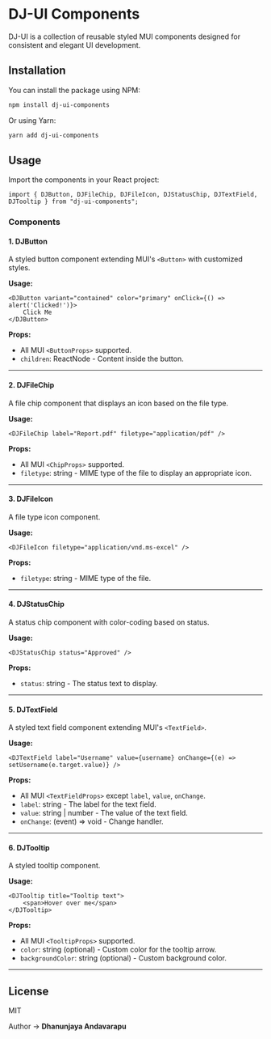 # DJ-UI Components

DJ-UI is a collection of reusable styled MUI components designed for consistent and elegant UI development.

## Installation

You can install the package using NPM:

```sh
npm install dj-ui-components
```

Or using Yarn:

```sh
yarn add dj-ui-components
```

## Usage

Import the components in your React project:

```tsx
import { DJButton, DJFileChip, DJFileIcon, DJStatusChip, DJTextField, DJTooltip } from "dj-ui-components";
```

### Components

#### 1. DJButton
A styled button component extending MUI's `<Button>` with customized styles.

**Usage:**
```tsx
<DJButton variant="contained" color="primary" onClick={() => alert('Clicked!')}>
    Click Me
</DJButton>
```

**Props:**
- All MUI `<ButtonProps>` supported.
- `children`: ReactNode - Content inside the button.

---
#### 2. DJFileChip
A file chip component that displays an icon based on the file type.

**Usage:**
```tsx
<DJFileChip label="Report.pdf" filetype="application/pdf" />
```

**Props:**
- All MUI `<ChipProps>` supported.
- `filetype`: string - MIME type of the file to display an appropriate icon.

---
#### 3. DJFileIcon
A file type icon component.

**Usage:**
```tsx
<DJFileIcon filetype="application/vnd.ms-excel" />
```

**Props:**
- `filetype`: string - MIME type of the file.

---
#### 4. DJStatusChip
A status chip component with color-coding based on status.

**Usage:**
```tsx
<DJStatusChip status="Approved" />
```

**Props:**
- `status`: string - The status text to display.

---
#### 5. DJTextField
A styled text field component extending MUI's `<TextField>`.

**Usage:**
```tsx
<DJTextField label="Username" value={username} onChange={(e) => setUsername(e.target.value)} />
```

**Props:**
- All MUI `<TextFieldProps>` except `label`, `value`, `onChange`.
- `label`: string - The label for the text field.
- `value`: string | number - The value of the text field.
- `onChange`: (event) => void - Change handler.

---
#### 6. DJTooltip
A styled tooltip component.

**Usage:**
```tsx
<DJTooltip title="Tooltip text">
    <span>Hover over me</span>
</DJTooltip>
```

**Props:**
- All MUI `<TooltipProps>` supported.
- `color`: string (optional) - Custom color for the tooltip arrow.
- `backgroundColor`: string (optional) - Custom background color.

---

## License
MIT

Author ->  **Dhanunjaya Andavarapu**
